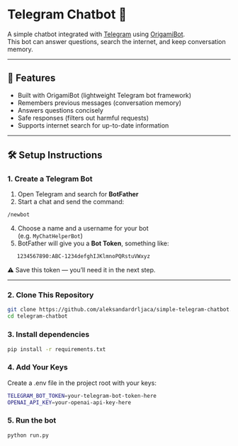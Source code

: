# Telegram Chatbot 🤖

A simple chatbot integrated with [Telegram](https://core.telegram.org/bots) using [OrigamiBot](https://github.com/cmd410/OrigamiBot).  
This bot can answer questions, search the internet, and keep conversation memory.

---

## 🚀 Features
- Built with OrigamiBot (lightweight Telegram bot framework)
- Remembers previous messages (conversation memory)
- Answers questions concisely
- Safe responses (filters out harmful requests)
- Supports internet search for up-to-date information

---

## 🛠️ Setup Instructions

### 1. Create a Telegram Bot
1. Open Telegram and search for **BotFather**
2. Start a chat and send the command:
```bash
/newbot
```
4. Choose a name and a username for your bot  
(e.g. `MyChatHelperBot`)
5. BotFather will give you a **Bot Token**, something like:
```bash
   1234567890:ABC-1234defghIJKlmnoPQRstuVWxyz
```


⚠️ Save this token — you’ll need it in the next step.

---

### 2. Clone This Repository
```bash
git clone https://github.com/aleksandardrljaca/simple-telegram-chatbot.git
cd telegram-chatbot
```
### 3. Install dependencies
```bash
pip install -r requirements.txt
```
### 4. Add Your Keys
Create a .env file in the project root with your keys:
```bash
TELEGRAM_BOT_TOKEN=your-telegram-bot-token-here
OPENAI_API_KEY=your-openai-api-key-here
```
### 5. Run the bot
```bash
python run.py
```

